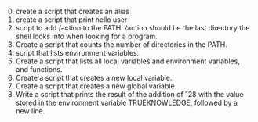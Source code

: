 0. create a script that creates an alias
1. create a script that print hello user
2. script to add /action to the PATH. /action should be the last directory the shell looks into when looking for a program.
3. Create a script that counts the number of directories in the PATH.
4. script that lists environment variables.
5. Create a script that lists all local variables and environment variables, and functions. 
6. Create a script that creates a new local variable.
7. Create a script that creates a new global variable.
8. Write a script that prints the result of the addition of 128 with the value stored in the environment variable TRUEKNOWLEDGE, followed by a new line.
